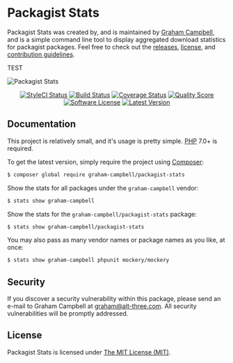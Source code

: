 Packagist Stats
===============

Packagist Stats was created by, and is maintained by [Graham Campbell](https://github.com/GrahamCampbell), and is a simple command line tool to display aggregated download statistics for packagist packages. Feel free to check out the [releases](https://github.com/GrahamCampbell/Packagist-Stats/releases), [license](LICENSE.md), and [contribution guidelines](CONTRIBUTING.md).

TEST

![Packagist Stats](https://cloud.githubusercontent.com/assets/2829600/5329155/f680c64e-7d97-11e4-9900-fce3380d8a37.PNG)

<p align="center">
<a href="https://styleci.io/repos/27651218"><img src="https://styleci.io/repos/27651218/shield" alt="StyleCI Status"></img></a>
<a href="https://travis-ci.org/GrahamCampbell/Packagist-Stats"><img src="https://img.shields.io/travis/GrahamCampbell/Packagist-Stats/master.svg?style=flat-square" alt="Build Status"></img></a>
<a href="https://scrutinizer-ci.com/g/GrahamCampbell/Packagist-Stats/code-structure"><img src="https://img.shields.io/scrutinizer/coverage/g/GrahamCampbell/Packagist-Stats.svg?style=flat-square" alt="Coverage Status"></img></a>
<a href="https://scrutinizer-ci.com/g/GrahamCampbell/Packagist-Stats"><img src="https://img.shields.io/scrutinizer/g/GrahamCampbell/Packagist-Stats.svg?style=flat-square" alt="Quality Score"></img></a>
<a href="LICENSE.md"><img src="https://img.shields.io/badge/license-MIT-brightgreen.svg?style=flat-square" alt="Software License"></img></a>
<a href="https://github.com/GrahamCampbell/Packagist-Stats/releases"><img src="https://img.shields.io/github/release/GrahamCampbell/Packagist-Stats.svg?style=flat-square" alt="Latest Version"></img></a>
</p>


## Documentation

This project is relatively small, and it's usage is pretty simple. [PHP](https://php.net) 7.0+ is required.

To get the latest version, simply require the project using [Composer](https://getcomposer.org):

```bash
$ composer global require graham-campbell/packagist-stats
```

Show the stats for all packages under the `graham-campbell` vendor:

```bash
$ stats show graham-campbell
```

Show the stats for the `graham-campbell/packagist-stats` package:

```bash
$ stats show graham-campbell/packagist-stats
```

You may also pass as many vendor names or package names as you like, at once:

```bash
$ stats show graham-campbell phpunit mockery/mockery
```


## Security

If you discover a security vulnerability within this package, please send an e-mail to Graham Campbell at graham@alt-three.com. All security vulnerabilities will be promptly addressed.


## License

Packagist Stats is licensed under [The MIT License (MIT)](LICENSE).
